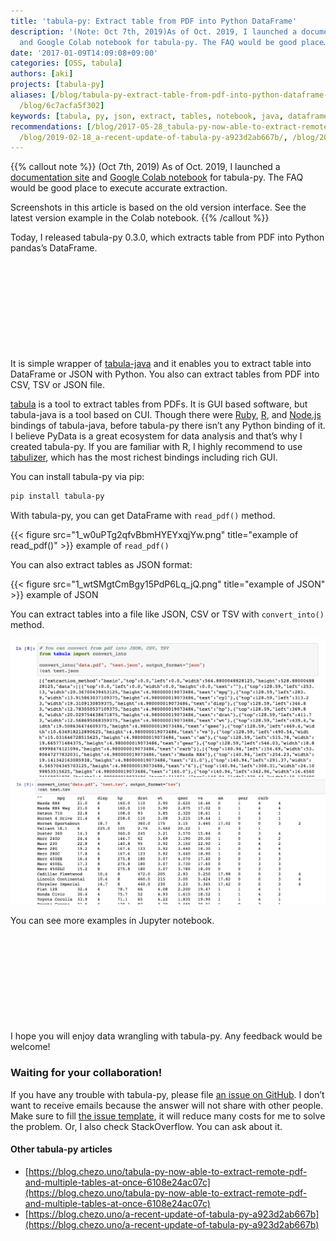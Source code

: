 ```yaml
---
title: 'tabula-py: Extract table from PDF into Python DataFrame'
description: '(Note: Oct 7th, 2019)As of Oct. 2019, I launched a documentation site
  and Google Colab notebook for tabula-py. The FAQ would be good place…'
date: '2017-01-09T14:09:08+09:00'
categories: [OSS, tabula]
authors: [aki]
projects: [tabula-py]
aliases: [/blog/tabula-py-extract-table-from-pdf-into-python-dataframe-6c7acfa5f302,
  /blog/6c7acfa5f302]
keywords: [tabula, py, json, extract, tables, notebook, java, dataframe, file, based]
recommendations: [/blog/2017-05-28_tabula-py-now-able-to-extract-remote-pdf-and-multiple-tables-at-once-6108e24ac07c/,
  /blog/2019-02-18_a-recent-update-of-tabula-py-a923d2ab667b/, /blog/2018-04-17_use-markdown-document-on-brand-new-pypi-9723024f09c2/]
---
```


{{% callout note %}}
(Oct 7th, 2019)
As of Oct. 2019, I launched a [documentation site](https://tabula-py.readthedocs.io/en/latest/) and [Google Colab notebook](https://colab.research.google.com/github/chezou/tabula-py/blob/master/examples/tabula_example.ipynb) for tabula-py. The FAQ would be good place to execute accurate extraction.

Screenshots in this article is based on the old version interface. See the latest version example in the Colab notebook.
{{% /callout %}}

Today, I released tabula-py 0.3.0, which extracts table from PDF into Python pandas’s DataFrame.

<div class="iframely-embed"><div class="iframely-responsive" style="height: 140px; padding-bottom: 0;"><a href="https://github.com/chezou/tabula-py" data-iframely-url="//iframely.net/0WmgXWY?card=small"></a></div></div><script async src="//iframely.net/embed.js" charset="utf-8"></script>

It is simple wrapper of [tabula-java](https://github.com/tabulapdf/tabula-java) and it enables you to extract table into DataFrame or JSON with Python. You also can extract tables from PDF into CSV, TSV or JSON file.

[tabula](http://tabula.technology/) is a tool to extract tables from PDFs. It is GUI based software, but tabula-java is a tool based on CUI. Though there were [Ruby](http://github.com/tabulapdf/tabula-extractor), [R](https://github.com/leeper/tabulizer), and [Node.js](https://github.com/ezodude/tabula-js) bindings of tabula-java, before tabula-py there isn’t any Python binding of it. I believe PyData is a great ecosystem for data analysis and that’s why I created tabula-py. If you are familiar with R, I highly recommend to use [tabulizer](https://github.com/leeper/tabulizer), which has the most richest bindings including rich GUI.

You can install tabula-py via pip:

```sh
pip install tabula-py
```

With tabula-py, you can get DataFrame with `read_pdf()` method.

{{< figure src="1_w0uPTg2qfvBbmHYEYxqjYw.png" title="example of read_pdf()" >}}
example of `read_pdf()`

You can also extract tables as JSON format:

{{< figure src="1_wtSMgtCmBgy15PdP6Lq_jQ.png" title="example of JSON" >}}
example of JSON

You can extract tables into a file like JSON, CSV or TSV with `convert_into()` method.

![](1_tLQ2aqjM_zD_Ls6qNY6E0g.png)
![](1_ir9O2abAz1emEUdVqiwT0Q.png)

You can see more examples in Jupyter notebook.

<div class="iframely-embed"><div class="iframely-responsive" style="height: 140px; padding-bottom: 0;"><a href="https://github.com/chezou/tabula-py/blob/master/examples/tabula_example.ipynb" data-iframely-url="//iframely.net/yCWTraF?card=small"></a></div></div><script async src="//iframely.net/embed.js" charset="utf-8"></script>

I hope you will enjoy data wrangling with tabula-py. Any feedback would be welcome!

### Waiting for your collaboration!

If you have any trouble with tabula-py, please file [an issue on GitHub](https://github.com/chezou/tabula-py/issues). I don’t want to receive emails because the answer will not share with other people. Make sure to fill [the issue template](https://github.com/chezou/tabula-py/blob/master/.github/ISSUE_TEMPLATE.md), it will reduce many costs for me to solve the problem. Or, I also check StackOverflow. You can ask about it.

#### Other tabula-py articles

*   [https://blog.chezo.uno/tabula-py-now-able-to-extract-remote-pdf-and-multiple-tables-at-once-6108e24ac07c](https://blog.chezo.uno/tabula-py-now-able-to-extract-remote-pdf-and-multiple-tables-at-once-6108e24ac07c)
*   [https://blog.chezo.uno/a-recent-update-of-tabula-py-a923d2ab667b](https://blog.chezo.uno/a-recent-update-of-tabula-py-a923d2ab667b)
